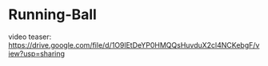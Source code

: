 # Running-Ball

video teaser: https://drive.google.com/file/d/1O9lEtDeYP0HMQQsHuvduX2cl4NCKebgF/view?usp=sharing
